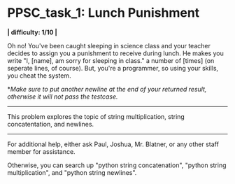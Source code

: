 # PPSC_task_1: Lunch Punishment
**| difficulty: 1/10 |**

Oh no! You've been caught sleeping in science class and your teacher decides to assign you a punishment to receive during lunch. He makes you write "I, [name], am sorry for sleeping in class." a number of [times] (on seperate lines, of course). But, you're a programmer, so using your skills, you cheat the system. 

**Make sure to put another newline at the end of your returned result, otherwise it will not pass the testcase.*

_________________________________________________________________________________
This problem explores the topic of string multiplication, string concatentation, and newlines. 
_________________________________________________________________________________
For additional help, either ask Paul, Joshua, Mr. Blatner, or any other staff member for assistance.

Otherwise, you can search up "python string concatenation", "python string multiplication", and "python string newlines".
